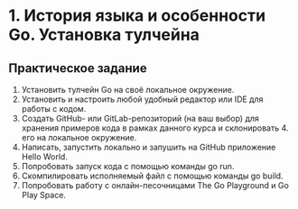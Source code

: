 # 1. История языка и особенности Go. Установка тулчейна

## Практическое задание

1. Установить тулчейн Go на своё локальное окружение.
2. Установить и настроить любой удобный редактор или IDE для работы с кодом.
3. Создать GitHub- или GitLab-репозиторий (на ваш выбор) для хранения примеров кода в рамках данного курса и склонировать 4. его на локальное окружение.
5. Написать, запустить локально и запушить на GitHub приложение Hello World.
6. Попробовать запуск кода с помощью команды go run.
7. Скомпилировать исполняемый файл с помощью команды go build.
8. Попробовать работу с онлайн-песочницами The Go Playground и Go Play Space.
